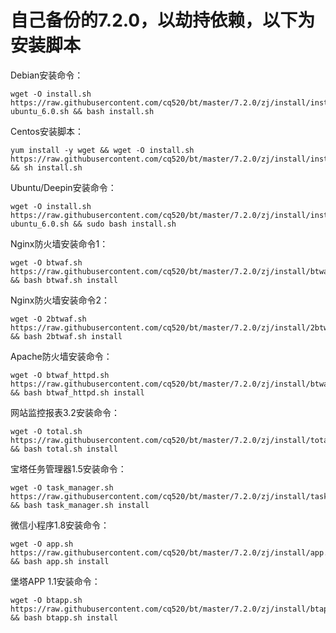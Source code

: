 # 自己备份的7.2.0，以劫持依赖，以下为安装脚本

Debian安装命令：

<pre><code class="language-bash">wget -O install.sh https://raw.githubusercontent.com/cq520/bt/master/7.2.0/zj/install/install-ubuntu_6.0.sh && bash install.sh</code></pre>


Centos安装脚本：

<pre><code class="language-bash">yum install -y wget && wget -O install.sh https://raw.githubusercontent.com/cq520/bt/master/7.2.0/zj/install/install_6.0.sh && sh install.sh</code></pre>

Ubuntu/Deepin安装命令：

<pre><code class="language-bash">wget -O install.sh https://raw.githubusercontent.com/cq520/bt/master/7.2.0/zj/install/install-ubuntu_6.0.sh && sudo bash install.sh</code></pre>

Nginx防火墙安装命令1：

<pre><code class="language-bash">wget -O btwaf.sh https://raw.githubusercontent.com/cq520/bt/master/7.2.0/zj/install/btwaf.sh && bash btwaf.sh install</code></pre>

Nginx防火墙安装命令2：

<pre><code class="language-bash">wget -O 2btwaf.sh https://raw.githubusercontent.com/cq520/bt/master/7.2.0/zj/install/2btwaf.sh && bash 2btwaf.sh install</code></pre>

Apache防火墙安装命令：

<pre><code class="language-bash">wget -O btwaf_httpd.sh https://raw.githubusercontent.com/cq520/bt/master/7.2.0/zj/install/btwaf_httpd.sh && bash btwaf_httpd.sh install</code></pre>


网站监控报表3.2安装命令：

<pre><code class="language-bash">wget -O total.sh https://raw.githubusercontent.com/cq520/bt/master/7.2.0/zj/install/total.sh && bash total.sh install</code></pre>

宝塔任务管理器1.5安装命令：

<pre><code class="language-bash">wget -O task_manager.sh https://raw.githubusercontent.com/cq520/bt/master/7.2.0/zj/install/task_manager.sh && bash task_manager.sh install</code></pre>

微信小程序1.8安装命令：

<pre><code class="language-bash">wget -O app.sh https://raw.githubusercontent.com/cq520/bt/master/7.2.0/zj/install/app.sh && bash app.sh install</code></pre>

堡塔APP 1.1安装命令：

<pre><code class="language-bash">wget -O btapp.sh https://raw.githubusercontent.com/cq520/bt/master/7.2.0/zj/install/btapp.sh && bash btapp.sh install</code></pre>